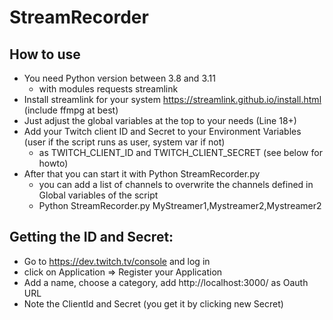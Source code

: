# StreamRecorder

## How to use
- You need Python version between 3.8 and 3.11 
  - with modules requests streamlink
- Install streamlink for your system https://streamlink.github.io/install.html (include ffmpg at best)
- Just adjust the global variables at the top to your needs (Line 18+)
- Add your Twitch client ID and Secret to your Environment Variables (user if the script runs as user, system var if not)
  - as TWITCH_CLIENT_ID and TWITCH_CLIENT_SECRET (see below for howto)
- After that you can start it with Python StreamRecorder.py 
  - you can add a list of channels to overwrite the channels defined in Global variables of the script
  - Python StreamRecorder.py MyStreamer1,Mystreamer2,Mystreamer2

## Getting the ID and Secret:
- Go to https://dev.twitch.tv/console and log in
- click on Application => Register your Application
- Add a name, choose a category, add http://localhost:3000/ as Oauth URL 
- Note the ClientId and Secret (you get it by clicking new Secret)

